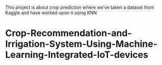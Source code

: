 This project is about crop prediction where we've taken a dataset from Kaggle and have worked upon it using KNN
# Crop-Recommendation-and-Irrigation-System-Using-Machine-Learning-Integrated-IoT-devices
